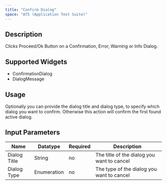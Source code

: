 ```yaml
---
title: "Confirm Dialog"
space: "ATS (Application Test Suite)"
---
```

## Description
Clicks Proceed/Ok Button on a Confirmation, Error, Warning or Info Dialog.

## Supported Widgets
 + ConfirmationDialog
 + DialogMessage

## Usage
Optionally you can provide the dialog title and dialog type, to specify which dialog you want to confirm. Otherwise this action will confirm the first found active dialog.

## Input Parameters
Name | Datatype | Required | Description
--- | --- | --- | ---
Dialog Title | String | no | The title of the dialog you want to cancel
Dialog Type | Enumeration | no | The type of the dialog you want to cancel
